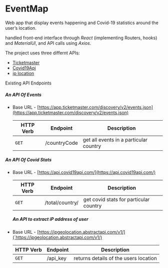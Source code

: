 # EventMap

Web app that display events happening and Covid-19 statistics around the user’s location.

handled front-end interface through *React* (implementing Routers, hooks) and *MaterialUI*, and API calls using *Axios*.

 The project uses three differnt APIs:
 
 - [Ticketmaster](https://developer.ticketmaster.com/products-and-docs/apis/getting-started/)
 - [Covid19Api](https://covid19api.com)
 - [ip location](https://ipgeolocation.io)


Existing API Endpoints

##### An API Of Events
- Base URL - [https://app.ticketmaster.com/discovery/v2/events.json](https://app.ticketmaster.com/discovery/v2/events.json)

   HTTP Verb | Endpoint | Description
   ----------|----------|------------
    `GET`    | /countryCode | get all events in a particular country
 

##### An API Of Covid Stats
- Base URL - [https://api.covid19api.com/](https://api.covid19api.com/)

   HTTP Verb | Endpoint | Description
   ----------|----------|------------
    `GET`    | /total/country/  | get covid stats for particular country
 
    
    ##### An API to extract iP address of user
    
- Base URL - [https://ipgeolocation.abstractapi.com/v1/](`https://ipgeolocation.abstractapi.com/v1/)

   HTTP Verb | Endpoint | Description
   ----------|----------|------------
    `GET`    | /api_key | returns details of the users location
   

 

